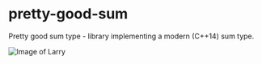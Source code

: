 # pretty-good-sum
Pretty good sum type - library implementing a modern (C++14) sum type.

![Image of Larry](https://bbgithub.dev.bloomberg.com/sfletche/pretty-good-sum/blob/master/images/prettygood.png)